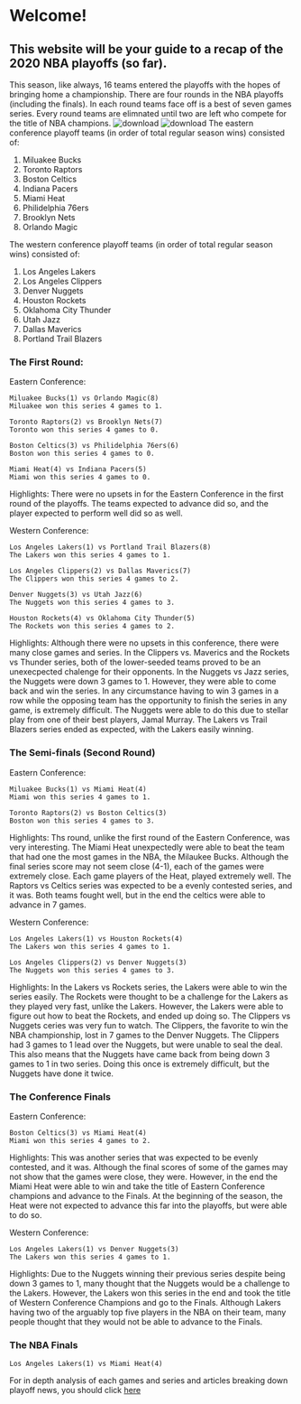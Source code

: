# Welcome!
## This website will be your guide to a recap of the 2020 NBA playoffs (so far).
This season, like always, 16 teams entered the playoffs with the hopes of bringing home a championship.
There are four rounds in the NBA playoffs (including the finals). In each round teams face off is a best of seven games series. Every round teams are elimnated until two are left who compete for the title of NBA champions.
                  ![download](https://user-images.githubusercontent.com/72160854/95380634-de738d80-089b-11eb-8967-477af7774a0d.png)
![download](https://user-images.githubusercontent.com/72160854/95380634-de738d80-089b-11eb-8967-477af7774a0d.png) 
  The eastern conference playoff teams (in order of total regular season wins) consisted of:
  1. Miluakee Bucks
  2. Toronto Raptors
  3. Boston Celtics
  4. Indiana Pacers
  5. Miami Heat
  6. Philidelphia 76ers
  7. Brooklyn Nets
  8. Orlando Magic
  
  The western conference playoff teams (in order of total regular season wins) consisted of:
  1. Los Angeles Lakers
  2. Los Angeles Clippers
  3. Denver Nuggets
  4. Houston Rockets
  5. Oklahoma City Thunder
  6. Utah Jazz
  7. Dallas Maverics
  8. Portland Trail Blazers
  
  ### The First Round:
  Eastern Conference:
  
    Miluakee Bucks(1) vs Orlando Magic(8)   
    Miluakee won this series 4 games to 1.
    
    Toronto Raptors(2) vs Brooklyn Nets(7)
    Toronto won this series 4 games to 0.
    
    Boston Celtics(3) vs Philidelphia 76ers(6)
    Boston won this series 4 games to 0.
    
    Miami Heat(4) vs Indiana Pacers(5)
    Miami won this series 4 games to 0.
    
   Highlights: There were no upsets in for the Eastern Conference in the first round of the playoffs. The teams expected to advance did so, and the player expected to perform well did so as well.
 
  
  Western Conference: 
    
    Los Angeles Lakers(1) vs Portland Trail Blazers(8)
    The Lakers won this series 4 games to 1.
    
    Los Angeles Clippers(2) vs Dallas Maverics(7)
    The Clippers won this series 4 games to 2.
    
    Denver Nuggets(3) vs Utah Jazz(6)
    The Nuggets won this series 4 games to 3.
    
    Houston Rockets(4) vs Oklahoma City Thunder(5)
    The Rockets won this series 4 games to 2.
    
  Highlights: Although there were no upsets in this conference, there were many close games and series. In the Clippers vs. Maverics and the Rockets vs Thunder series, both of the lower-seeded teams proved to be an unexecpected chalenge for their opponents. In the Nuggets vs Jazz series, the Nuggets were down 3 games to 1. However, they were able to come back and win the series. In any circumstance having to win 3 games in a row while the opposing team has the opportunity to finish the series in any game, is extremely difficult. The Nuggets were able to do this due to stellar play from one of their best players, Jamal Murray. The Lakers vs Trail Blazers series ended as expected, with the Lakers easily winning.  

 
### The Semi-finals (Second Round)
Eastern Conference:
    
    Miluakee Bucks(1) vs Miami Heat(4)
    Miami won this series 4 games to 1.
    
    Toronto Raptors(2) vs Boston Celtics(3)
    Boston won this series 4 games to 3.
  
  Highlights: Ths round, unlike the first round of the Eastern Conference, was very interesting. The Miami Heat unexpectedly were able to beat the team that had one the most games in the NBA, the Milaukee Bucks. Although the final series score may not seem close (4-1), each of the games were extremely close. Each game players of the Heat, played extremely well. The Raptors vs Celtics series was expected to be a evenly contested series, and it was. Both teams fought well, but in the end the celtics were able to advance in 7 games. 
    
Western Conference:
  
    Los Angeles Lakers(1) vs Houston Rockets(4)
    The Lakers won this series 4 games to 1.

    Los Angeles Clippers(2) vs Denver Nuggets(3)
    The Nuggets won this series 4 games to 3. 
    
   Highlights: In the Lakers vs Rockets series, the Lakers were able to win the series easily. The Rockets were thought to be a challenge for the Lakers as they played very fast, unlike the Lakers. However, the Lakers were able to figure out how to beat the Rockets, and ended up doing so. The Clippers vs Nuggets ceries was very fun to watch. The Clippers, the favorite to win the NBA championship, lost in 7 games to the Denver Nuggets. The Clippers had 3 games to 1 lead over the Nuggets, but were unable to seal the deal. This also means that the Nuggets have came back from being down 3 games to 1 in two series. Doing this once is extremely difficult, but the Nuggets have done it twice.  
   
  
### The Conference Finals
  Eastern Conference:
  
    Boston Celtics(3) vs Miami Heat(4)
    Miami won this series 4 games to 2.
    
   Highlights: This was another series that was expected to be evenly contested, and it was. Although the final scores of some of the games may not show that the games were close, they were. However, in the end the Miami Heat were able to win and take the title of Eastern Conference champions and advance to the Finals. At the beginning of the season, the Heat were not expected to advance this far into the playoffs, but were able to do so. 
    
   Western Conference:
    
    Los Angeles Lakers(1) vs Denver Nuggets(3)
    The Lakers won this series 4 games to 1. 
    
   Highlights: Due to the Nuggets winning their previous series despite being down 3 games to 1, many thought that the Nuggets would be a challenge to the Lakers. However, the Lakers won this series in the end and took the title of Western Conference Champions and go to the Finals. Although Lakers having two of the arguably top five players in the NBA on their team, many people thought that they would not be able to advance to the Finals. 
    
### The NBA Finals


    Los Angeles Lakers(1) vs Miami Heat(4)
    
 
 
 For in depth analysis of each games and series and articles breaking down playoff news, you should click [here](https://www.espn.com/nba/
    )
    
    
    
    
    
    
  
